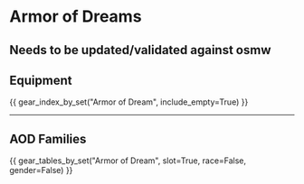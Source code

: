 # Armor of Dreams

## Needs to be updated/validated against osmw


## Equipment
{{ gear_index_by_set("Armor of Dream", include_empty=True) }}

---

## AOD Families
{{ gear_tables_by_set("Armor of Dream", slot=True, race=False, gender=False) }}
